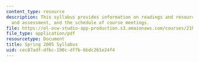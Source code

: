 ```yaml
---
content_type: resource
description: This syllabus provides information on readings and resources, assignments
  and assessment, and the schedule of course meetings.
file: https://ol-ocw-studio-app-production.s3.amazonaws.com/courses/21h-405j-the-ancient-city-spring-2005/cec87adfdfbc190cdf7b6bdc261e24f4_MIT21H_405Js05_sylls05.pdf
file_type: application/pdf
resourcetype: Document
title: Spring 2005 Syllabus
uid: cec87adf-dfbc-190c-df7b-6bdc261e24f4
---
```

